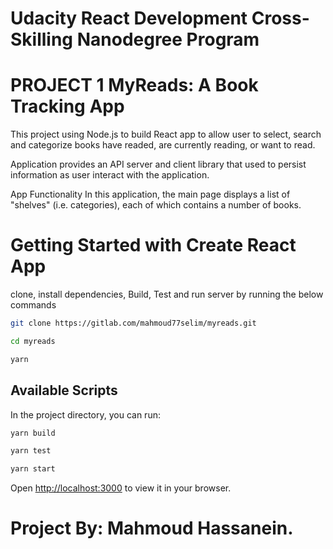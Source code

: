 # Udacity React Development Cross-Skilling Nanodegree Program

# PROJECT 1 MyReads: A Book Tracking App

This project using Node.js to build React app to allow user to select, search and categorize books have readed, are currently reading, or want to read.

Application provides an API server and client library that used to persist information as user interact with the application.

App Functionality In this application, the main page displays a list of "shelves" (i.e. categories), each of which contains a number of books.

# Getting Started with Create React App

clone, install dependencies, Build, Test and run server by running the below commands

```bash
git clone https://gitlab.com/mahmoud77selim/myreads.git
```
```bash
cd myreads
```

```bash
yarn
```
## Available Scripts

In the project directory, you can run:

```bash
yarn build
```
```bash
yarn test
```
```bash
yarn start
```
Open [http://localhost:3000](http://localhost:3000) to view it in your browser.

# Project By: Mahmoud Hassanein.

